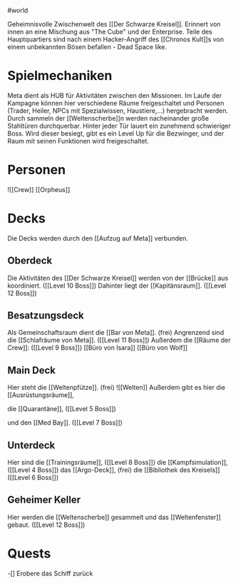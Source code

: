 #world 

Geheimnisvolle Zwischenwelt des [[Der Schwarze Kreisel]]. Erinnert von innen an eine Mischung aus "The Cube" und der Enterprise. Teile des Hauptquartiers sind nach einem Hacker-Angriff des [[Chronos Kult]]s von einem unbekannten Bösen befallen - Dead Space like.

# Spielmechaniken
Meta dient als HUB für Aktivitäten zwischen den Missionen. Im Laufe der Kampagne können hier verschiedene Räume freigeschaltet und Personen (Trader, Heiler, NPCs mit Spezialwissen, Haustiere,...) hergebracht werden.
Durch sammeln der [[Weltenscherbe]]n werden nacheinander große Stahltüren durchquerbar. Hinter jeder Tür lauert ein zunehmend schwieriger Boss. Wird dieser besiegt, gibt es ein Level Up für die Bezwinger, und der Raum mit seinen Funktionen wird freigeschaltet.
# Personen
![[Crew]]
[[Orpheus]]
# Decks
Die Decks werden durch den [[Aufzug auf Meta]] verbunden.
## Oberdeck
Die Aktivitäten des [[Der Schwarze Kreisel]] werden von der [[Brücke]] aus koordiniert. ([[Level 10 Boss]])
Dahinter liegt der [[Kapitänsraum]]. ([[Level 12 Boss]])
## Besatzungsdeck
Als Gemeinschaftsraum dient die [[Bar von Meta]]. (frei)
Angrenzend sind die [[Schlafräume von Meta]]. ([[Level 11 Boss]])
Außerdem die [[Räume der Crew]]: ([[Level 9 Boss]])
	[[Büro von Isara]]
	[[Büro von Wolf]]
## Main Deck
Hier steht die [[Weltenpfütze]]. (frei)
![[Welten]]
Außerdem gibt es hier die [[Ausrüstungsräume]], 

die [[Quarantäne]], ([[Level 5 Boss]])

und den [[Med Bay]]. ([[Level 7 Boss]])
## Unterdeck
Hier sind die [[Trainingsräume]], ([[Level 8 Boss]])
die [[Kampfsimulation]], ([[Level 4 Boss]])
das [[Argo-Deck]], (frei)
die [[Bibliothek des Kreisels]] ([[Level 6 Boss]])
## Geheimer Keller
Hier werden die [[Weltenscherbe]] gesammelt und das [[Weltenfenster]] gebaut. ([[Level 12 Boss]])
# Quests
-[] Erobere das Schiff zurück